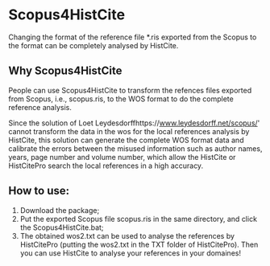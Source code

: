 # Scopus4HistCite
Changing the format of the reference file *.ris exported from the Scopus to the format can be completely  analysed by HistCite.

## Why Scopus4HistCite
People can use Scopus4HistCite to transform the refences files exported from Scopus, i.e., scopus.ris, to the WOS format to do the complete reference analysis.

Since the solution of Loet Leydesdorffhttps://www.leydesdorff.net/scopus/' cannot transform the data in the wos for the local references analysis by HistCite, this solution can generate the complete WOS format data and calibrate the errors between the misused information such as author names, years, page number and volume number, which allow the HistCite or HistCitePro search the local references in a high accuracy.

## How to use:
1) Download the package;
2) Put the exported Scopus file scopus.ris in the same directory, and click the Scopus4HistCite.bat; 
3) The obtained wos2.txt can be used to analyse the references by HistCitePro (putting the wos2.txt in the TXT folder of HistCitePro).
Then you can use HistCite to analyse your references in your domaines!



